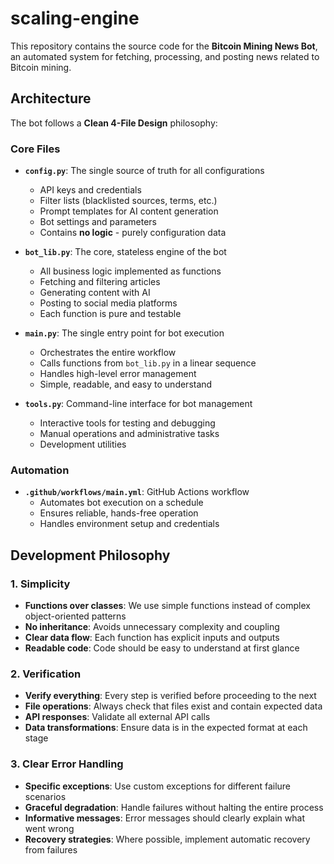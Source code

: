 # scaling-engine

This repository contains the source code for the **Bitcoin Mining News Bot**, an automated system for fetching, processing, and posting news related to Bitcoin mining.

## Architecture

The bot follows a **Clean 4-File Design** philosophy:

### Core Files

- **`config.py`**: The single source of truth for all configurations
  - API keys and credentials
  - Filter lists (blacklisted sources, terms, etc.)
  - Prompt templates for AI content generation
  - Bot settings and parameters
  - Contains **no logic** - purely configuration data

- **`bot_lib.py`**: The core, stateless engine of the bot
  - All business logic implemented as functions
  - Fetching and filtering articles
  - Generating content with AI
  - Posting to social media platforms
  - Each function is pure and testable

- **`main.py`**: The single entry point for bot execution
  - Orchestrates the entire workflow
  - Calls functions from `bot_lib.py` in a linear sequence
  - Handles high-level error management
  - Simple, readable, and easy to understand

- **`tools.py`**: Command-line interface for bot management
  - Interactive tools for testing and debugging
  - Manual operations and administrative tasks
  - Development utilities

### Automation

- **`.github/workflows/main.yml`**: GitHub Actions workflow
  - Automates bot execution on a schedule
  - Ensures reliable, hands-free operation
  - Handles environment setup and credentials

## Development Philosophy

### 1. Simplicity

- **Functions over classes**: We use simple functions instead of complex object-oriented patterns
- **No inheritance**: Avoids unnecessary complexity and coupling
- **Clear data flow**: Each function has explicit inputs and outputs
- **Readable code**: Code should be easy to understand at first glance

### 2. Verification

- **Verify everything**: Every step is verified before proceeding to the next
- **File operations**: Always check that files exist and contain expected data
- **API responses**: Validate all external API calls
- **Data transformations**: Ensure data is in the expected format at each stage

### 3. Clear Error Handling

- **Specific exceptions**: Use custom exceptions for different failure scenarios
- **Graceful degradation**: Handle failures without halting the entire process
- **Informative messages**: Error messages should clearly explain what went wrong
- **Recovery strategies**: Where possible, implement automatic recovery from failures
